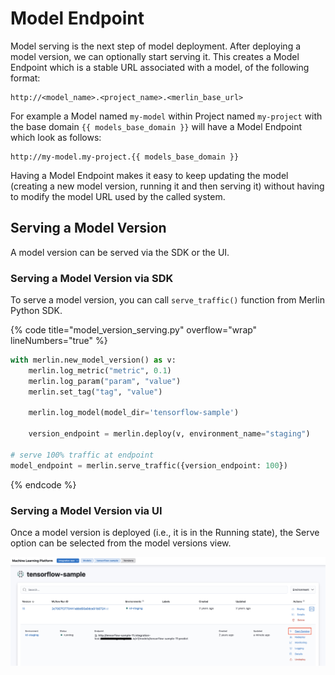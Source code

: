 <!-- page-title: Serving a Model Version -->
<!-- parent-page-title: Deploying a Model -->
# Model Endpoint

Model serving is the next step of model deployment. After deploying a model version, we can optionally start serving it. This creates a Model Endpoint which is a stable URL associated with a model, of the following format:

```
http://<model_name>.<project_name>.<merlin_base_url>
```

For example a Model named `my-model` within Project named `my-project` with the base domain `{{ models_base_domain }}` will have a Model Endpoint which look as follows:

```
http://my-model.my-project.{{ models_base_domain }}
```

Having a Model Endpoint makes it easy to keep updating the model (creating a new model version, running it and then serving it) without having to modify the model URL used by the called system.

## Serving a Model Version

A model version can be served via the SDK or the UI.

### Serving a Model Version via SDK

To serve a model version, you can call `serve_traffic()` function from Merlin Python SDK.

{% code title="model_version_serving.py" overflow="wrap" lineNumbers="true" %}
```python
with merlin.new_model_version() as v:
    merlin.log_metric("metric", 0.1)
    merlin.log_param("param", "value")
    merlin.set_tag("tag", "value")

    merlin.log_model(model_dir='tensorflow-sample')

    version_endpoint = merlin.deploy(v, environment_name="staging")

# serve 100% traffic at endpoint
model_endpoint = merlin.serve_traffic({version_endpoint: 100})
```
{% endcode %}

### Serving a Model Version via UI

Once a model version is deployed (i.e., it is in the Running state), the Serve option can be selected from the model versions view.

![Serve Model Version](../../../images/serve_model_version.png)